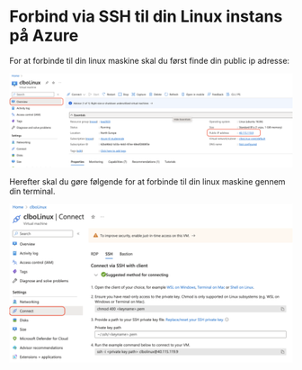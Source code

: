 
<script src="https://code.jquery.com/jquery-3.2.1.min.js"></script>
<script src="../script.js"></script>

# Forbind via SSH til din Linux instans på Azure

For at forbinde til din linux maskine skal du først finde din public ip adresse:

![](../img/public_ip.png)

Herefter skal du gøre følgende for at forbinde til din linux maskine gennem din terminal.

![](../img/connect_ssh.png)



